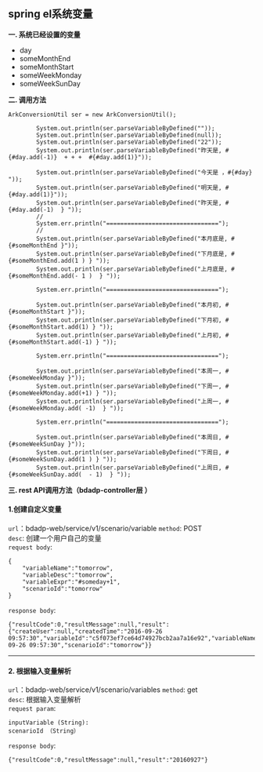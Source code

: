 

## spring el系统变量 ##

 **一. 系统已经设置的变量**
-  day
- someMonthEnd
- someMonthStart
- someWeekMonday
- someWeekSunDay

 **二. 调用方法**
  
    
```
ArkConversionUtil ser = new ArkConversionUtil();

		System.out.println(ser.parseVariableByDefined(""));
		System.out.println(ser.parseVariableByDefined(null));
		System.out.println(ser.parseVariableByDefined("22"));
		System.out.println(ser.parseVariableByDefined("昨天是, #{#day.add(-1)}  + + +  #{#day.add(1)}"));

		System.out.println(ser.parseVariableByDefined("今天是 ，#{#day} "));
		System.out.println(ser.parseVariableByDefined("明天是, #{#day.add(1)}"));
		System.out.println(ser.parseVariableByDefined("昨天是, #{#day.add(-1)  } "));
		//
		System.err.println("================================");
		//
		System.out.println(ser.parseVariableByDefined("本月底是, #{#someMonthEnd }"));
		System.out.println(ser.parseVariableByDefined("下月底是, #{#someMonthEnd.add(1 ) } "));
		System.out.println(ser.parseVariableByDefined("上月底是, #{#someMonthEnd.add(- 1 )  } "));

		System.err.println("================================");

		System.out.println(ser.parseVariableByDefined("本月初, #{#someMonthStart }"));
		System.out.println(ser.parseVariableByDefined("下月初, #{#someMonthStart.add(1) } "));
		System.out.println(ser.parseVariableByDefined("上月初, #{#someMonthStart.add(-1) } "));

		System.err.println("================================");

		System.out.println(ser.parseVariableByDefined("本周一, #{#someWeekMonday }"));
		System.out.println(ser.parseVariableByDefined("下周一, #{#someWeekMonday.add(+1) } "));
		System.out.println(ser.parseVariableByDefined("上周一, #{#someWeekMonday.add( -1)  } "));

		System.err.println("================================");

		System.out.println(ser.parseVariableByDefined("本周日, #{#someWeekSunDay }"));
		System.out.println(ser.parseVariableByDefined("下周日, #{#someWeekSunDay.add(1 ) } "));
		System.out.println(ser.parseVariableByDefined("上周日, #{#someWeekSunDay.add(  - 1)  } "));
```


 **三. rest API调用方法（bdadp-controller层 ）**
 
####  1.创建自定义变量
 
   `url`：bdadp-web/service/v1/scenario/variable
   `method`: POST   
   `desc`: 创建一个用户自己的变量   
    `request body`: 
    
```
{
	"variableName":"tomorrow",
	"variableDesc":"tomorrow",
	"variableExpr":"#someday+1",
	"scenarioId":"tomorrow"
}
```
`response body`: 

```
{"resultCode":0,"resultMessage":null,"result":{"createUser":null,"createdTime":"2016-09-26 09:57:30","variableId":"c5f073ef7ce64d74927bcb2aa7a16e92","variableName":"tomorrow","variableDesc":"tomorrow","variableExpr":"#someday+1","modifiedUser":null,"modifiedTime":"2016-09-26 09:57:30","scenarioId":"tomorrow"}}
```


---
####  2. 根据输入变量解析

  `url`：bdadp-web/service/v1/scenario/variables
   `method`: get   
   `desc`: 根据输入变量解析   
    `request param`: 
    
```
inputVariable (String):
scenarioId （String）
```
`response body`: 

```
{"resultCode":0,"resultMessage":null,"result":"20160927"}
```    
      

 
 